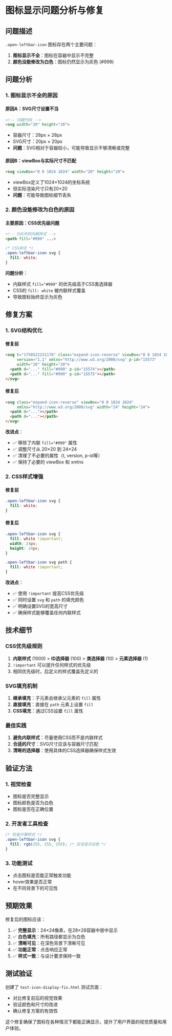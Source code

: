 # 图标显示问题分析与修复

## 问题描述

`.open-leftbar-icon` 图标存在两个主要问题：
1. **图标显示不全**：图标在容器中显示不完整
2. **颜色没能修改为白色**：图标仍然显示为灰色 (#999)

## 问题分析

### 1. 图标显示不全的原因

#### 原因A：SVG尺寸设置不当
```html
<!-- 问题代码 -->
<svg width="20" height="20">
```
- 容器尺寸：28px × 28px
- SVG尺寸：20px × 20px
- **问题**：SVG相对于容器较小，可能导致显示不够清晰或完整

#### 原因B：viewBox与实际尺寸不匹配
```html
<svg viewBox="0 0 1024 1024" width="20" height="20">
```
- viewBox定义了1024×1024的坐标系统
- 但实际渲染尺寸只有20×20
- **问题**：可能导致图标细节丢失

### 2. 颜色没能修改为白色的原因

#### 主要原因：CSS优先级问题
```html
<!-- SVG中的内联样式 -->
<path fill="#999" ...>
```

```css
/* CSS样式 */
.open-leftbar-icon svg {
  fill: white;
}
```

**问题分析**：
- 内联样式 `fill="#999"` 的优先级高于CSS类选择器
- CSS的 `fill: white` 被内联样式覆盖
- 导致图标始终显示为灰色

## 修复方案

### 1. SVG结构优化

#### 修复前
```html
<svg t="1758522231178" class="expand-icon-reverse" viewBox="0 0 1024 1024" 
     version="1.1" xmlns="http://www.w3.org/2000/svg" p-id="15573" 
     width="20" height="20">
  <path d="..." fill="#999" p-id="15574"></path>
  <path d="..." fill="#999" p-id="15575"></path>
</svg>
```

#### 修复后
```html
<svg class="expand-icon-reverse" viewBox="0 0 1024 1024" 
     xmlns="http://www.w3.org/2000/svg" width="24" height="24">
  <path d="..."></path>
  <path d="..."></path>
</svg>
```

**改进点**：
- ✅ 移除了内联 `fill="#999"` 属性
- ✅ 调整尺寸从 20×20 到 24×24
- ✅ 清理了不必要的属性（t, version, p-id等）
- ✅ 保持了必要的 viewBox 和 xmlns

### 2. CSS样式增强

#### 修复前
```css
.open-leftbar-icon svg {
  fill: white;
}
```

#### 修复后
```css
.open-leftbar-icon svg {
  fill: white !important;
  width: 24px;
  height: 24px;
}

.open-leftbar-icon svg path {
  fill: white !important;
}
```

**改进点**：
- ✅ 使用 `!important` 提高CSS优先级
- ✅ 同时设置 `svg` 和 `path` 的填充颜色
- ✅ 明确设置SVG的宽高尺寸
- ✅ 确保样式能够覆盖任何内联样式

## 技术细节

### CSS优先级规则
1. **内联样式** (1000) > **ID选择器** (100) > **类选择器** (10) > **元素选择器** (1)
2. `!important` 可以提升任何样式的优先级
3. 相同优先级时，后定义的样式覆盖先定义的

### SVG填充机制
1. **继承填充**：子元素会继承父元素的 `fill` 属性
2. **直接填充**：直接在 `path` 元素上设置 `fill`
3. **CSS填充**：通过CSS设置 `fill` 属性

### 最佳实践
1. **避免内联样式**：尽量使用CSS而不是内联样式
2. **合适的尺寸**：SVG尺寸应该与容器尺寸匹配
3. **清晰的选择器**：使用具体的CSS选择器确保样式生效

## 验证方法

### 1. 视觉检查
- 图标是否完整显示
- 图标颜色是否为白色
- 图标是否在正确位置

### 2. 开发者工具检查
```css
/* 检查计算样式 */
.open-leftbar-icon svg {
  fill: rgb(255, 255, 255); /* 应该显示白色 */
}
```

### 3. 功能测试
- 点击图标是否能正常触发功能
- hover效果是否正常
- 在不同背景下的可见性

## 预期效果

修复后的图标应该：
1. ✅ **完整显示**：24×24像素，在28×28容器中居中显示
2. ✅ **白色填充**：所有路径都显示为白色
3. ✅ **清晰可见**：在深色背景下清晰可见
4. ✅ **功能正常**：点击响应正常
5. ✅ **样式一致**：与设计要求保持一致

## 测试验证

创建了 `test-icon-display-fix.html` 测试页面：
- 对比修复前后的视觉效果
- 验证颜色和尺寸的改进
- 确认修复方案的有效性

这个修复确保了图标在各种情况下都能正确显示，提升了用户界面的视觉质量和用户体验。
